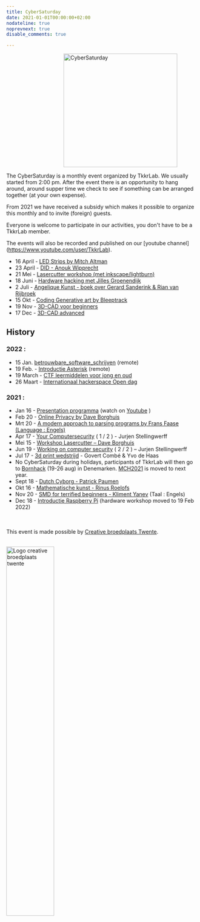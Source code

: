 ```yaml
---
title: CyberSaturday
date: 2021-01-01T00:00:00+02:00
nodateline: true
noprevnext: true
disable_comments: true

---
```

<img alt="CyberSaturday" src="/images/cyber_saturday.png" width="300px" height="300px" style="margin: 0 30%;">

The CyberSaturday is a monthly event organized by TkkrLab. We usually started from 2:00 pm. After the event there is an opportunity to hang around, around supper time we check to see if something can be arranged together (at your own expense).

From 2021 we have received a subsidy which makes it possible to organize this monthly and to invite (foreign) guests.

Everyone is welcome to participate in our activities, you don't have to be a TkkrLab member.

The events will also be recorded and published on our [youtube channel] (https://www.youtube.com/user/TkkrLab).

* 16 April - [LED Strips by Mitch Altman](/cybersaturdays/2022_04_16_ledstrips_mitch_altman/)
* 23 April - [DID - Anouk Wipprecht](/blog/blog_nieuws_2022_03_30_did_anouk_wipprecht/)
* 21 Mei - [Lasercutter workshop (met inkscape/lightburn)](/cybersaturdays/2022_05_21_inkscape_en_lasercutter/
) 
* 18 Juni - [Hardware hacking met Jilles Groenendijk](/cybersaturdays/hardware_hacking__jilles_groenendijk/)
* 2 Juli - [Angelique Kunst - boek over Gerard Sanderink & Rian van Rijbroek](/cybersaturdays/2022_07_02_angelique_kunst/)
* 15 Okt - [Coding Generative art by Bleeptrack](/cybersaturdays/2022_10_15_coding_generative_art_bleeptrack/)
* 19 Nov - [3D-CAD voor beginners](/cybersaturdays/2022_11_19_3d_cad_beginners/)
* 17 Dec - [3D-CAD advanced](/cybersaturdays/2022_12_17_3d_cad_advanced/)

## History

### 2022 :

* 15 Jan. [betrouwbare_software_schrijven](/cybersaturdays/2022_01_15_betrouwbare_software_schrijven/) (remote)
* 19 Feb. - [Introductie Asterisk](/cybersaturdays/2022_02_19_asterisk/) (remote)
* 19 March - [CTF leermiddelen voor jong en oud](/cybersaturdays/2022_02_19_ctf_leermiddel_voor_jong_en_oud/
)
* 26 Maart - [Internationaal hackerspace Open dag](/blog/opendag-26-maart-2022/)


### 2021 :

* Jan 16 - [Presentation programma](/cybersaturdays/2021_01_16_presentatie_programma/) (watch on [Youtube](https://www.youtube.com/watch?v=nieysTn9afA) )
* Feb 20 - [Online Privacy by Dave Borghuis](/cybersaturdays/2021_02_20_online_privacy/)   
* Mrt 20 - [A modern approach to parsing programs by Frans Faase (Language : Engels)](/cybersaturdays/2021_03_20_parsers/)
* Apr 17 - [Your Computersecurity](/cybersaturdays/2021_04_17_jouw_computerbeveiliging/) ( 1 / 2 ) - Jurjen Stellingwerff
* Mei 15 - [Workshop Lasercutter – Dave Borghuis](/cybersaturdays/2021_05_15_inkscape_en_lasercutter/)
* Jun 19 - [Working on computer security](/cybersaturdays/2021_06_19_werken_aan_computersecurity/) ( 2 / 2 ) – Jurjen Stellingwerff
* Jul 17 - [3d print wedstrijd](/cybersaturdays/2021_07_17_3d_print_wedstrijd/) - Govert Combé & Yvo de Haas
* No CyberSaturday during holidays, participants of TkkrLab will then go to [Bornhack](https://bornhack.dk/) (19-26 aug) in Denemarken. [MCH2021](https://mch2021.org/) is moved to next year.
* Sept 18 - [Dutch Cyborg - Patrick Paumen](/cybersaturdays/2021_09_18_nederlandse_cyborg_patrick_paumen/)
* Okt 16 - [Mathematische kunst - Rinus Roelofs](/cybersaturdays/2021_10_16_mathematische_kunst__rinus_roelofs/)
* Nov 20 - [SMD for terrified beginners - Kliment Yanev](/cybersaturdays/2021_11_20_smd_for_terrified_beginners__kliment_yanev/) (Taal : Engels)
* Dec 18 - [Introductie Raspberry Pi](/cybersaturdays/2021_12_18_raspberry_pi/) (hardware workshop moved to 19 Feb 2022)


<br /><br />
This event is made possible by [Creative broedplaats Twente](http://www.creatievebroedplaatsentwente.nl/).
<br /><br />

<img width=50% src="/images/Logo-Creatieve-Broedplaatsen-Twente.jpg"  alt="Logo creative broedplaats twente">